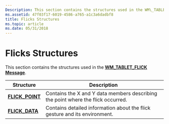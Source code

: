 ```yaml
---
Description: This section contains the structures used in the WM\_TABLET\_FLICK Message.
ms.assetid: 47f03f17-6019-4586-a765-a1c3a6dadbf8
title: Flicks Structures
ms.topic: article
ms.date: 05/31/2018
---
```


# Flicks Structures

This section contains the structures used in the [**WM\_TABLET\_FLICK Message**](wm-tablet-flick-message.md).



| Structure                           | Description                                                                                 |
|-------------------------------------|---------------------------------------------------------------------------------------------|
| [**FLICK\_POINT**](/windows/desktop/api/tabflicks/ns-tabflicks-flick_point) | Contains the X and Y data members describing the point where the flick occurred.<br/> |
| [**FLICK\_DATA**](/windows/desktop/api/tabflicks/ns-tabflicks-flick_data)   | Contains detailed information about the flick gesture and its environment.<br/>       |



 

 

 




